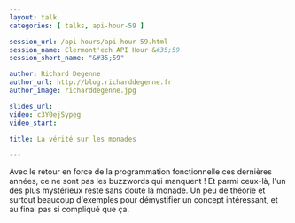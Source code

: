```yaml
---
layout: talk
categories: [ talks, api-hour-59 ]

session_url: /api-hours/api-hour-59.html
session_name: Clermont'ech API Hour &#35;59
session_short_name: "&#35;59"

author: Richard Degenne
author_url: http://blog.richarddegenne.fr
author_image: richarddegenne.jpg

slides_url:
video: c3Y0ejSypeg
video_start:

title: La vérité sur les monades

---
```


Avec le retour en force de la programmation fonctionnelle ces dernières années, ce ne sont pas les buzzwords qui manquent !
Et parmi ceux-là, l'un des plus mystérieux reste sans doute la monade. Un peu de théorie et surtout beaucoup d'exemples pour démystifier un concept intéressant, et au final pas si compliqué que ça.


